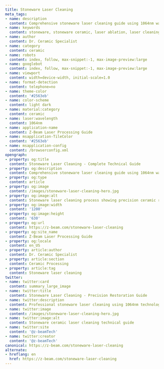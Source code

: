 ```yaml
---
title: Stoneware Laser Cleaning
meta_tags:
- name: description
  content: Comprehensive stoneware laser cleaning guide using 1064nm wavelength technology. Professional restoration methods for ceramic preservation, archaeological conservation, and precision surface treatment applications.
- name: keywords
  content: stoneware, stoneware ceramic, laser ablation, laser cleaning, non-contact cleaning, precision laser processing, surface contamination removal, industrial laser applications, ceramic restoration, archaeological conservation, heritage preservation, pulsed laser cleaning, ceramic fabrication, oxide cleaning, restoration applications, conservation applications, 1064nm laser
- name: author
  content: Dr. Ceramic Specialist
- name: category
  content: ceramic
- name: robots
  content: index, follow, max-snippet:-1, max-image-preview:large
- name: googlebot
  content: index, follow, max-snippet:-1, max-image-preview:large
- name: viewport
  content: width=device-width, initial-scale=1.0
- name: format-detection
  content: telephone=no
- name: theme-color
  content: '#2563eb'
- name: color-scheme
  content: light dark
- name: material:category
  content: ceramic
- name: laser:wavelength
  content: 1064nm
- name: application-name
  content: Z-Beam Laser Processing Guide
- name: msapplication-TileColor
  content: '#2563eb'
- name: msapplication-config
  content: /browserconfig.xml
opengraph:
- property: og:title
  content: Stoneware Laser Cleaning - Complete Technical Guide
- property: og:description
  content: Comprehensive stoneware laser cleaning guide using 1064nm wavelength technology. Professional restoration methods for ceramic preservation and archaeological conservation.
- property: og:type
  content: article
- property: og:image
  content: /images/stoneware-laser-cleaning-hero.jpg
- property: og:image:alt
  content: Stoneware laser cleaning process showing precision ceramic restoration and surface treatment
- property: og:image:width
  content: '1200'
- property: og:image:height
  content: '630'
- property: og:url
  content: https://z-beam.com/stoneware-laser-cleaning
- property: og:site_name
  content: Z-Beam Laser Processing Guide
- property: og:locale
  content: en_US
- property: article:author
  content: Dr. Ceramic Specialist
- property: article:section
  content: Ceramic Processing
- property: article:tag
  content: Stoneware laser cleaning
twitter:
- name: twitter:card
  content: summary_large_image
- name: twitter:title
  content: Stoneware Laser Cleaning - Precision Restoration Guide
- name: twitter:description
  content: Professional stoneware laser cleaning using 1064nm technology. Complete guide for ceramic restoration, heritage conservation, and precision surface treatment.
- name: twitter:image
  content: /images/stoneware-laser-cleaning-hero.jpg
- name: twitter:image:alt
  content: Stoneware ceramic laser cleaning technical guide
- name: twitter:site
  content: '@z-beamTech'
- name: twitter:creator
  content: '@z-beamTech'
canonical: https://z-beam.com/stoneware-laser-cleaning
alternate:
- hreflang: en
  href: https://z-beam.com/stoneware-laser-cleaning
---
```

